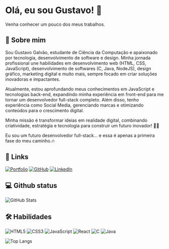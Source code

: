 
# Olá, eu sou Gustavo! 👋

Venha conhecer um pouco dos meus trabalhos.
## 🚀 Sobre mim
Sou Gustavo Galvão, estudante de Ciência da Computação e apaixonado por tecnologia, desenvolvimento de software e design. Minha jornada profissional une habilidades em desenvolvimento web (HTML, CSS, JavaScript), desenvolvimento de softwares (C, Java, NodeJS), design gráfico, marketing digital e muito mais, sempre focado em criar soluções inovadoras e impactantes.

Atualmente, estou aprofundando meus conhecimentos em JavaScript e tecnologias back-end, expandindo minha experiência em front-end para me tornar um desenvolvedor full-stack completo. Além disso, tenho experiência como Social Media, gerenciando marcas e otimizando conteúdos para o crescimento digital.

Minha missão é transformar ideias em realidade digital, combinando criatividade, estratégia e tecnologia para construir um futuro inovador! 🚀💡

Eu sou um futuro desenvolvedor full-stack... e essa é apenas a primeira fase do meu caminho.🔥


## 🔗 Links

[![Portfolio](https://img.shields.io/badge/Portfolio-100000?style=for-the-badge&logo=todoist&logoColor=white)](https://gustavogalvao-portifolio.vercel.app)
[![GitHub](https://img.shields.io/badge/GitHub-100000?style=for-the-badge&logo=github&logoColor=ff9100)](https://github.com/gustavojgalvao) 
[![LinkedIn](https://img.shields.io/badge/LinkedIn-100000?style=for-the-badge&logo=linkedin&logoColor=ff9100)](https://www.linkedin.com/in/gustavo-galvão-6443b9320/)



## 💻 Github status

![GitHub Stats](https://github-readme-stats.vercel.app/api?username=gustavojgalvao&theme=transparent&bg_color=140b00&border_color=ff9100&show_icons=true&icon_color=ff9100&title_color=ff9100&text_color=fff&hide_title=true&hide=stars)


## 🛠 Habilidades
![HTML5](https://img.shields.io/badge/HTML-E34F26?style=for-the-badge&logo=html5&logoColor=white)
![CSS3](https://img.shields.io/badge/CSS-1572B6?style=for-the-badge&logo=css3&logoColor=white)
![JavaScript](https://img.shields.io/badge/JavaScript-F7DF1E?style=for-the-badge&logo=javascript&logoColor=black)
![React](https://img.shields.io/badge/React-20232A?style=for-the-badge&logo=react&logoColor=61DAFB)
![C](https://img.shields.io/badge/C-00599C?style=for-the-badge&logo=c&logoColor=white)
![Java](https://img.shields.io/badge/Java-000?style=for-the-badge&logo=java)

![Top Langs](https://github-readme-stats-git-masterrstaa-rickstaa.vercel.app/api/top-langs/?username=gustavojgalvao&layout=compact&bg_color=100000&border_color=ff9100&title_color=ff9100&text_color=FFF)

